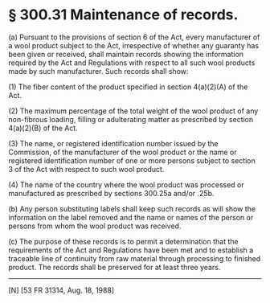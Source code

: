 # § 300.31   Maintenance of records.

(a) Pursuant to the provisions of section 6 of the Act, every manufacturer of a wool product subject to the Act, irrespective of whether any guaranty has been given or received, shall maintain records showing the information required by the Act and Regulations with respect to all such wool products made by such manufacturer. Such records shall show:


(1) The fiber content of the product specified in section 4(a)(2)(A) of the Act.


(2) The maximum percentage of the total weight of the wool product of any non-fibrous loading, filling or adulterating matter as prescribed by section 4(a)(2)(B) of the Act.


(3) The name, or registered identification number issued by the Commission, of the manufacturer of the wool product or the name or registered identification number of one or more persons subject to section 3 of the Act with respect to such wool product.


(4) The name of the country where the wool product was processed or manufactured as prescribed by sections 300.25a and/or .25b.


(b) Any person substituting labels shall keep such records as will show the information on the label removed and the name or names of the person or persons from whom the wool product was received.


(c) The purpose of these records is to permit a determination that the requirements of the Act and Regulations have been met and to establish a traceable line of continuity from raw material through processing to finished product. The records shall be preserved for at least three years.



---

[N] [53 FR 31314, Aug. 18, 1988]




